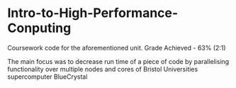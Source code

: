 # Intro-to-High-Performance-Conputing
Coursework code for the aforementioned unit. Grade Achieved - 63% (2:1)

The main focus was to decrease run time of a piece of code by parallelising functionality
over multiple nodes and cores of Bristol Universities supercomputer BlueCrystal 
